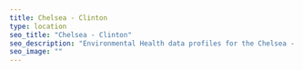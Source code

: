 ```yaml
---
title: Chelsea - Clinton
type: location
seo_title: "Chelsea - Clinton"
seo_description: "Environmental Health data profiles for the Chelsea - Clinton neighborhood of NYC."
seo_image: ""
---
```

